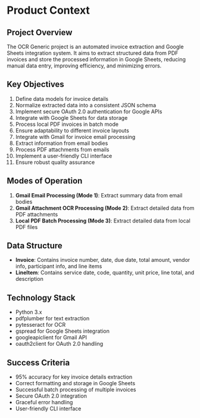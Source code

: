 # Product Context

## Project Overview
The OCR Generic project is an automated invoice extraction and Google Sheets integration system. It aims to extract structured data from PDF invoices and store the processed information in Google Sheets, reducing manual data entry, improving efficiency, and minimizing errors.

## Key Objectives
1. Define data models for invoice details
2. Normalize extracted data into a consistent JSON schema
3. Implement secure OAuth 2.0 authentication for Google APIs
4. Integrate with Google Sheets for data storage
5. Process local PDF invoices in batch mode
6. Ensure adaptability to different invoice layouts
7. Integrate with Gmail for invoice email processing
8. Extract information from email bodies
9. Process PDF attachments from emails
10. Implement a user-friendly CLI interface
11. Ensure robust quality assurance

## Modes of Operation
1. **Gmail Email Processing (Mode 1)**: Extract summary data from email bodies
2. **Gmail Attachment OCR Processing (Mode 2)**: Extract detailed data from PDF attachments
3. **Local PDF Batch Processing (Mode 3)**: Extract detailed data from local PDF files

## Data Structure
- **Invoice**: Contains invoice number, date, due date, total amount, vendor info, participant info, and line items
- **LineItem**: Contains service date, code, quantity, unit price, line total, and description

## Technology Stack
- Python 3.x
- pdfplumber for text extraction
- pytesseract for OCR
- gspread for Google Sheets integration
- googleapiclient for Gmail API
- oauth2client for OAuth 2.0 handling

## Success Criteria
- 95% accuracy for key invoice details extraction
- Correct formatting and storage in Google Sheets
- Successful batch processing of multiple invoices
- Secure OAuth 2.0 integration
- Graceful error handling
- User-friendly CLI interface